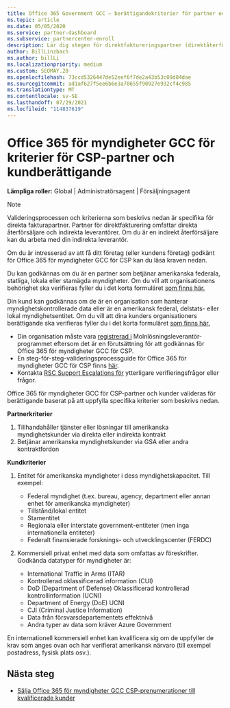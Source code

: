 ```yaml
---
title: Office 365 Government GCC – berättigandekriterier för partner och kunder
ms.topic: article
ms.date: 05/05/2020
ms.service: partner-dashboard
ms.subservice: partnercenter-enroll
description: Lär dig stegen för direktfaktureringspartner (direktåterförsäljare, indirekta leverantörer) för att verifiera partner och kunder för Office 365 för myndigheter GCC för CSP.
author: BillLinzbach
ms.author: billLi
ms.localizationpriority: medium
ms.custom: SEOMAY.20
ms.openlocfilehash: 73ccd5326447de52eef6f7de2a43b53c09d84dae
ms.sourcegitcommit: ad1af627f5ee6b6e3a70655f90927e932cf4c985
ms.translationtype: MT
ms.contentlocale: sv-SE
ms.lasthandoff: 07/29/2021
ms.locfileid: "114837619"
---
```

# <a name="office-365-government-gcc-for-csp-partner-and-customer-eligibility-criteria"></a>Office 365 för myndigheter GCC för kriterier för CSP-partner och kundberättigande 

**Lämpliga roller:** Global | Administratörsagent | Försäljningsagent

>[!NOTE]
>Valideringsprocessen och kriterierna som beskrivs nedan är specifika för direkta fakturapartner. Partner för direktfakturering omfattar direkta återförsäljare och indirekta leverantörer.  Om du är en indirekt återförsäljare kan du arbeta med din indirekta leverantör.

Om du är intresserad av att få ditt företag (eller kundens företag) godkänt för Office 365 för myndigheter GCC för CSP kan du läsa kraven nedan.

Du kan godkännas om du är en partner som betjänar amerikanska federala, statliga, lokala eller stamägda myndigheter. Om du vill att organisationens behörighet ska verifieras fyller du i det korta formuläret [som finns här.](https://products.office.com/government/eligibility-validation?ReqType=CSPPartner)

Din kund kan godkännas om de är en organisation som hanterar myndighetskontrollerade data eller är en amerikansk federal, delstats- eller lokal myndighetsentitet. Om du vill att dina kunders organisationers berättigande ska verifieras fyller du i det korta formuläret [som finns här.](https://products.office.com/government/eligibility-validation?ReqType=CSPCustomer) 

-   Din organisation måste vara [registrerad i](https://partnercenter.microsoft.com/partner/cloud-solution-provider) Molnlösningsleverantör-programmet eftersom det är en förutsättning för att godkännas för Office 365 för myndigheter GCC för CSP.
-   En steg-för-steg-valideringsprocessguide för Office 365 för myndigheter GCC för CSP finns [här](https://go.microsoft.com/fwlink/?linkid=2007323).
-   Kontakta [RSC Support Escalations för](mailto:usgcce@microsoft.com) ytterligare verifieringsfrågor eller frågor.

Office 365 för myndigheter GCC för CSP-partner och kunder valideras för berättigande baserat på att uppfylla specifika kriterier som beskrivs nedan.

**Partnerkriterier**
1.  Tillhandahåller tjänster eller lösningar till amerikanska myndighetskunder via direkta eller indirekta kontrakt
2.  Betjänar amerikanska myndighetskunder via GSA eller andra kontraktfordon

**Kundkriterier**
1.  Entitet för amerikanska myndigheter i dess myndighetskapacitet. Till exempel:
 
    -  Federal myndighet (t.ex. bureau, agency, department eller annan enhet för amerikanska myndigheter)
    -   Tillstånd/lokal entitet 
    -   Stamentitet
    -   Regionala eller interstate government-entiteter (men inga internationella entiteter)
    -   Federalt finansierade forsknings- och utvecklingscenter (FERDC)

2.  Kommersiell privat enhet med data som omfattas av föreskrifter. Godkända datatyper för myndigheter är: 
    -   International Traffic in Arms (ITAR)
    -   Kontrollerad oklassificerad information (CUI)
    -   DoD (Department of Defense) Oklassificerad kontrollerad kontrollinformation (UCNI)
    -   Department of Energy (DoE) UCNI
    -   CJI (Criminal Justice Information)
    -   Data från försvarsdepartementets effektnivå
    -   Andra typer av data som kräver Azure Government

En internationell kommersiell enhet kan kvalificera sig om de uppfyller de krav som anges ovan och har verifierat amerikansk närvaro (till exempel postadress, fysisk plats osv.).

## <a name="next-steps"></a>Nästa steg

- [Sälja Office 365 för myndigheter GCC CSP-prenumerationer till kvalificerade kunder](csp-gcc-overview.md)